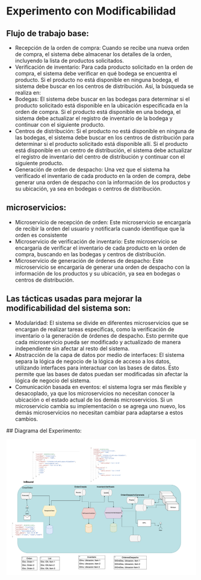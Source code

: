 # Experimento con Modificabilidad
## Flujo de trabajo base:

* Recepción de la orden de compra: Cuando se recibe una nueva orden de compra, el sistema debe almacenar los detalles de la orden, incluyendo la lista de productos solicitados.
* Verificación de inventario: Para cada producto solicitado en la orden de compra, el sistema debe verificar en qué bodega se encuentra el producto. Si el producto no está disponible en ninguna bodega, el sistema debe buscar en los centros de distribución. Así, la búsqueda se realiza en:
* Bodegas: El sistema debe buscar en las bodegas para determinar si el producto solicitado está disponible en la ubicación especificada en la orden de compra. Si el producto está disponible en una bodega, el sistema debe actualizar el registro de inventario de la bodega y continuar con el siguiente producto.
* Centros de distribución: Si el producto no está disponible en ninguna de las bodegas, el sistema debe buscar en los centros de distribución para determinar si el producto solicitado está disponible allí. Si el producto está disponible en un centro de distribución, el sistema debe actualizar el registro de inventario del centro de distribución y continuar con el siguiente producto.
* Generación de orden de despacho: Una vez que el sistema ha verificado el inventario de cada producto en la orden de compra, debe generar una orden de despacho con la información de los productos y su ubicación, ya sea en bodegas o centros de distribución.

## microservicios:
* Microservicio de recepción de orden: Este microservicio se encargaría de recibir la orden del usuario y notificarla cuando identifique que la orden es consistente
* Microservicio de verificación de inventario: Este microservicio se encargaría de verificar el inventario de cada producto en la orden de compra, buscando en las bodegas y centros de distribución.
* Microservicio de generación de órdenes de despacho: Este microservicio se encargaría de generar una orden de despacho con la información de los productos y su ubicación, ya sea en bodegas o centros de distribución.

## Las tácticas usadas para mejorar la modificabilidad del sistema son:
* Modularidad: El sistema se divide en diferentes microservicios que se encargan de realizar tareas específicas, como la verificación de inventario o la generación de órdenes de despacho. Esto permite que cada microservicio pueda ser modificado y actualizado de manera independiente sin afectar al resto del sistema.
* Abstracción de la capa de datos por medio de interfaces: El sistema separa la lógica de negocio de la lógica de acceso a los datos, utilizando interfaces para interactuar con las bases de datos. Esto permite que las bases de datos puedan ser modificadas sin afectar la lógica de negocio del sistema.
* Comunicación basada en eventos: el sistema logra ser más flexible y desacoplado, ya que los microservicios no necesitan conocer la ubicación o el estado actual de los demás microservicios. Si un microservicio cambia su implementación o se agrega uno nuevo, los demás microservicios no necesitan cambiar para adaptarse a estos cambios.

## Diagrama del Experimento:

![Experimento](https://github.com/HaroldFuneme/DDD-Entrega-de-los-Alpes-Grupo-17/blob/Modifiability/Modifiability/img/Lab-Modifiability-1.png)

